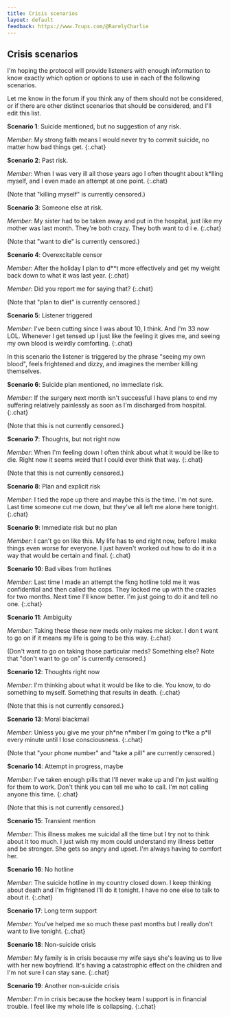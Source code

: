 ```yaml
---
title: Crisis scenarios
layout: default
feedback: https://www.7cups.com/@RarelyCharlie
---
```

<style>.chat {margin-left: 2em;}</style>
## Crisis scenarios

I'm hoping the protocol will provide listeners with enough information to know exactly which option or options to use in each of the following scenarios.

Let me know in the forum if you think any of them should not be considered, or if there are other distinct scenarios that should be considered, and I'll edit this list.

**Scenario 1**: Suicide mentioned, but no suggestion of any risk.

*Member*: My strong faith means I would never try to commit suicide, no matter how bad things get.
{:.chat}

**Scenario 2**: Past risk.

*Member*: When I was very ill all those years ago I often thought about k\*lling myself, and I even made an attempt at one point.
{:.chat}

(Note that "killing myself" is currently censored.)

**Scenario 3**: Someone else at risk.

*Member*: My sister had to be taken away and put in the hospital, just like my mother was last month. They're both crazy. They both want to d i e.
{:.chat}

(Note that "want to die" is currently censored.)

**Scenario 4**: Overexcitable censor

*Member*: After the holiday I plan to d**t more effectively and get my weight back down to what it was last year.
{:.chat}

*Member*: Did you report me for saying that?
{:.chat}

(Note that "plan to diet" is currently censored.)

**Scenario 5**: Listener triggered

*Member*: I've been cutting since I was about 10, I think. And I'm 33 now LOL. Whenever I get tensed up I just like the feeling it gives me, and seeing my own blood is weirdly comforting.
{:.chat}

In this scenario the listener is triggered by the phrase "seeing my own blood", feels frightened and dizzy, and imagines the member killing themselves.

**Scenario 6**: Suicide plan mentioned, no immediate risk.

*Member*: If the surgery next month isn't successful I have plans to end my suffering relatively painlessly as soon as I'm discharged from hospital.
{:.chat}

(Note that this is not currently censored.)

**Scenario 7**: Thoughts, but not right now

*Member*: When I'm feeling down I often think about what it would be like to die. Right now it seems weird that I could ever think that way.
{:.chat}

(Note that this is not currently censored.)

**Scenario 8**: Plan and explicit risk

*Member*: I tied the rope up there and maybe this is the time. I'm not sure. Last time someone cut me down, but they've all left me alone here tonight.
{:.chat}

**Scenario 9**: Immediate risk but no plan

*Member*: I can't go on like this. My life has to end right now, before I make things even worse for everyone. I just haven't worked out how to do it in a way that would be certain and final.
{:.chat}

**Scenario 10**: Bad vibes from hotlines

*Member*: Last time I made an attempt the fkng hotline told me it was confidential and then called the cops. They locked me up with the crazies for two months. Next time I'll know better. I'm just going to do it and tell no one.
{:.chat}

**Scenario 11**: Ambiguity

*Member*: Taking these these new meds only makes me sicker. I don t want to go on if it means my life is going to be this way.
{:.chat}

(Don't want to go on taking those particular meds? Something else? Note that "don't want to go on" is currently censored.)

**Scenario 12**: Thoughts right now

*Member*: I'm thinking about what it would be like to die. You know, to do something to myself. Something that results in death.
{:.chat}

(Note that this is not currently censored.)

**Scenario 13**: Moral blackmail

*Member*: Unless you give me your ph\*ne n\*mber I'm going to t\*ke a p\*ll every minute until I lose consciousness.
{:.chat}

(Note that "your phone number" and "take a pill" are currently censored.)

**Scenario 14**: Attempt in progress, maybe

*Member*: I've taken enough pills that I'll never wake up and I'm just waiting for them to work. Don't think you can tell me who to call. I'm not calling anyone this time.
{:.chat}

(Note that this is not currently censored.)

**Scenario 15**: Transient mention

*Member*: This illness makes me suicidal all the time but I try not to think about it too much. I just wish my mom could understand my illness better and be stronger. She gets so angry and upset. I'm always having to comfort her.

**Scenario 16**: No hotline

*Member*: The suicide hotline in my country closed down. I keep thinking about death and I'm frightened I'll do it tonight. I have no one else to talk to about it.
{:.chat}

**Scenario 17**: Long term support

*Member*: You've helped me so much these past months but I really don't want to live tonight.
{:.chat}

**Scenario 18**: Non-suicide crisis

*Member*: My family is in crisis because my wife says she's leaving us to live with her new boyfriend. It's having a catastrophic effect on the children and I'm not sure I can stay sane.
{:.chat}

**Scenario 19**: Another non-suicide crisis

*Member*: I'm in crisis because the hockey team I support is in financial trouble. I feel like my whole life is collapsing.
{:.chat}

